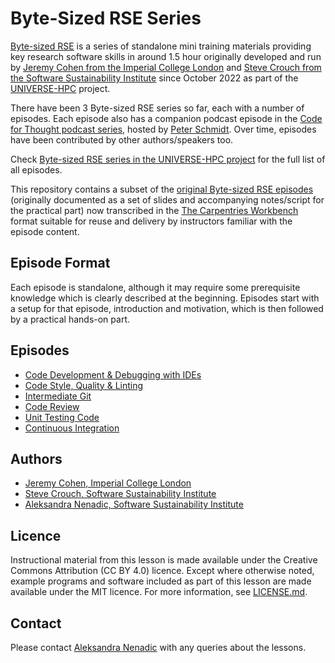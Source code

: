 # Byte-Sized RSE Series

[Byte-sized RSE](https://www.universe-hpc.ac.uk/events/byte-sized-rse/) is a series of standalone mini training materials providing key research software skills in around 1.5 hour originally developed and run by [Jeremy Cohen from the Imperial College London](https://profiles.imperial.ac.uk/jeremy.cohen) and [Steve Crouch from the Software Sustainability Institute](https://www.software.ac.uk/our-people/steve-crouch) since October 2022 as part of the [UNIVERSE-HPC](https://www.universe-hpc.ac.uk/) project. 

There have been 3 Byte-sized RSE series so far, each with a number of episodes. Each episode also has a companion podcast episode in the [Code for Thought podcast series](https://codeforthought.buzzsprout.com/), hosted by [Peter Schmidt](https://codeforthought.buzzsprout.com/1326658/contributors/55741). Over time, episodes have been contributed by other authors/speakers too.

Check [Byte-sized RSE series in the UNIVERSE-HPC project](https://www.universe-hpc.ac.uk/events/byte-sized-rse/) for the full list of all episodes.

This repository contains a subset of the [original Byte-sized RSE episodes](https://www.universe-hpc.ac.uk/events/byte-sized-rse/) (originally documented as a set of slides and accompanying notes/script for the practical part) now transcribed in the [The Carpentries Workbench][workbench] format suitable for reuse and delivery by instructors familiar with the episode content. 

## Episode Format

Each episode is standalone, although it may require some prerequisite knowledge which is clearly described at the beginning. Episodes start with a setup for that episode, introduction and motivation, which is then followed by a practical hands-on part.

## Episodes

* [Code Development & Debugging with IDEs](https://github.com/carpentries-incubator/byte-sized-rse-vscode)
* [Code Style, Quality & Linting](https://github.com/carpentries-incubator/byte-sized-rse-code-quality)
* [Intermediate Git](https://github.com/carpentries-incubator/byte-sized-rse-git-intermediate)
* [Code Review](https://github.com/carpentries-incubator/byte-sized-rse-code-review)
* [Unit Testing Code](https://github.com/carpentries-incubator/byte-sized-rse-testing)
* [Continuous Integration](https://github.com/carpentries-incubator/byte-sized-rse-ci)



## Authors

- [Jeremy Cohen, Imperial College London](https://github.com/jcohen02)
- [Steve Crouch, Software Sustainability Institute](https://github.com/steve-crouch)
- [Aleksandra Nenadic, Software Sustainability Institute](https://github.com/anenadic)

## Licence

Instructional material from this lesson is made available under the Creative Commons Attribution (CC BY 4.0) licence. 
Except where otherwise noted, example programs and software included as part of this lesson are made available under the MIT licence. For more information, see [LICENSE.md](./LICENSE.md).

## Contact

Please contact [Aleksandra Nenadic](mailto:a.nenadic@software.ac.uk) with any queries about the lessons.

[workbench]: https://carpentries.github.io/sandpaper-docs/
